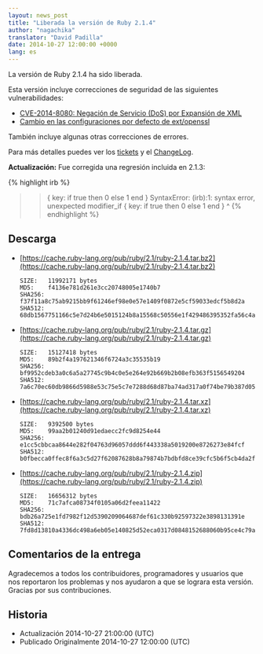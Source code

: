 ```yaml
---
layout: news_post
title: "Liberada la versión de Ruby 2.1.4"
author: "nagachika"
translator: "David Padilla"
date: 2014-10-27 12:00:00 +0000
lang: es
---
```


La versión de Ruby 2.1.4 ha sido liberada.

Esta versión incluye correcciones de seguridad de las siguientes vulnerabilidades:

* [CVE-2014-8080: Negación de Servicio (DoS) por Expansión de XML](https://www.ruby-lang.org/es/news/2014/10/27/rexml-dos-cve-2014-8080/)
* [Cambio en las configuraciones por defecto de ext/openssl](https://www.ruby-lang.org/es/news/2014/10/27/changing-default-settings-of-ext-openssl/)

También incluye algunas otras correcciones de errores.

Para más detalles puedes ver los [tickets](https://bugs.ruby-lang.org/projects/ruby-21/issues?set_filter=1&amp;status_id=5)
y el [ChangeLog](https://svn.ruby-lang.org/repos/ruby/tags/v2_1_4/ChangeLog).

**Actualización:** Fue corregida una regresión incluida en 2.1.3:

{% highlight irb %}
>> { key: if true then 0 else 1 end }
SyntaxError: (irb):1: syntax error, unexpected modifier_if
{ key: if true then 0 else 1 end }
         ^
{% endhighlight %}

## Descarga

* [https://cache.ruby-lang.org/pub/ruby/2.1/ruby-2.1.4.tar.bz2](https://cache.ruby-lang.org/pub/ruby/2.1/ruby-2.1.4.tar.bz2)

      SIZE:   11992171 bytes
      MD5:    f4136e781d261e3cc20748005e1740b7
      SHA256: f37f11a8c75ab9215bb9f61246ef98e0e57e1409f0872e5cf59033edcf5b8d2a
      SHA512: 68db1567751166c5e7d24b6e5015124b8a15568c50556e1f429486395352fa56c4a195a74820ab135697924149d014b445b345a1b9755678aaf824fba79c606b

* [https://cache.ruby-lang.org/pub/ruby/2.1/ruby-2.1.4.tar.gz](https://cache.ruby-lang.org/pub/ruby/2.1/ruby-2.1.4.tar.gz)

      SIZE:   15127418 bytes
      MD5:    89b2f4a197621346f6724a3c35535b19
      SHA256: bf9952cdeb3a0c6a5a27745c9b4c0e5e264e92b669b2b08efb363f5156549204
      SHA512: 7a6c70ec60db9866d5988e53c75e5c7e7288d68d87ba74ad317a0f74be79b387d05f665d9273d24dc64edc011d396b6396d2c7b1de6fd6a03569103e5acdcc36

* [https://cache.ruby-lang.org/pub/ruby/2.1/ruby-2.1.4.tar.xz](https://cache.ruby-lang.org/pub/ruby/2.1/ruby-2.1.4.tar.xz)

      SIZE:   9392500 bytes
      MD5:    99aa2b01240d91edaecc2fc9d8254e44
      SHA256: e1cc5cbbcaa8644e282f04763d96057ddd6f443338a5019200e8726273e84fcf
      SHA512: b0fbecca0ffec8f6a3c5d27f62087628b8a79874b7bdbfd8ce39cfc5b6f5cb4da2f8a3e6031abae9c59273cf629f41cf5987e2a5f4c083b0f3a3b02eeb5d7dca

* [https://cache.ruby-lang.org/pub/ruby/2.1/ruby-2.1.4.zip](https://cache.ruby-lang.org/pub/ruby/2.1/ruby-2.1.4.zip)

      SIZE:   16656312 bytes
      MD5:    71c7afca08734f0105a06d2feea11422
      SHA256: bdb26a725e1fd7982f12d5390209064687def61c330b92597322e3898131391e
      SHA512: 7fd8d13810a4336dc498a6eb05e140825d52eca0317d0848152688060b95ce4c79ab6a10cf14ab2499ae559fb4676d86538eacd94fb262c16795067fb4f47614


## Comentarios de la entrega

Agradecemos a todos los contribuidores, programadores y usuarios que nos
reportaron los problemas y nos ayudaron a que se lograra esta versión.
Gracias por sus contribuciones.

## Historia

* Actualización 2014-10-27 21:00:00 (UTC)
* Publicado Originalmente 2014-10-27 12:00:00 (UTC)
